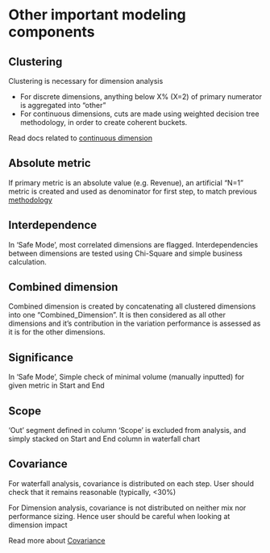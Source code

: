 # Other important modeling components

## Clustering

Clustering is necessary for dimension analysis
* For discrete dimensions, anything below X% (X=2) of primary numerator is aggregated into “other”
* For continuous dimensions, cuts are made using weighted decision tree methodology, in order to create coherent buckets.

Read docs related to [continuous dimension](compare/use_cases/marketing_continuous.md)

## Absolute metric

If primary metric is an absolute value (e.g. Revenue), an artificial “N=1” metric is created and used as denominator for first step, to match previous [methodology](general/admin/input/metric_relation.md)

## Interdependence

In ‘Safe Mode’, most correlated dimensions are flagged. Interdependencies between dimensions are tested using Chi-Square and simple business calculation.


## Combined dimension

Combined dimension is created by concatenating all clustered dimensions into one “Combined_Dimension”. It is then considered as all other dimensions and it’s contribution in the variation performance is assessed as it is for the other dimensions.

## Significance

In ‘Safe Mode’, Simple check of minimal volume (manually inputted) for given metric in Start and End

## Scope

‘Out’ segment defined in column ‘Scope’ is excluded from analysis, and simply stacked on Start and End column in waterfall chart

## Covariance

For waterfall analysis, covariance is distributed on each step. User should check that it remains reasonable (typically, <30%)

For Dimension analysis, covariance is not distributed on neither mix nor performance sizing. Hence user should be careful when looking at dimension impact

Read more about [Covariance](compare/model/covariance/md)
